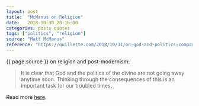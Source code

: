 ```yaml
---
layout: post
title:  "McManus on Religion"
date:   2018-10-30 20:16:00
categories: posts quotes
tags: ["politics", "religion"]
source: "Matt McManus"
reference: "https://quillette.com/2018/10/31/on-god-and-politics-comparing-zizek-and-peterson/"
---
```


{{ page.source }} on religion and post-modernism:

> It is clear that God and the politics of the divine are not going away anytime soon. Thinking through the consequences of this is an important task for our troubled times.

Read more [here]({{page.reference}}).
